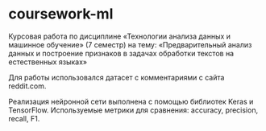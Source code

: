 # coursework-ml
Курсовая работа по дисциплине  «Технологии анализа данных и машинное обучение» (7 семестр) на тему: «Предварительный анализ данных и построение признаков в задачах обработки текстов на естественных языках»

Для работы использовался датасет с комментариями с сайта reddit.com. 

Реализация нейронной сети выполнена с помощью библиотек Keras и TensorFlow. Используемые метрики для сравнения: accuracy, precision, recall, F1. 
